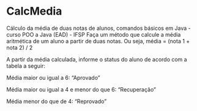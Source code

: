 # CalcMedia
Cálculo da média de duas notas de alunos, comandos básicos em Java - curso POO a Java (EAD) - IFSP
Faça um método que calcule a média aritmética de um aluno a partir de duas notas. Ou seja, média = (nota 1 + nota 2) / 2

A partir da média calculada, informe o status do aluno de acordo com a tabela a seguir: 

Média maior ou igual a 6: “Aprovado” 

Média maior ou igual a 4 e menor do que 6: “Recuperação” 

Média menor do que de 4: “Reprovado”
